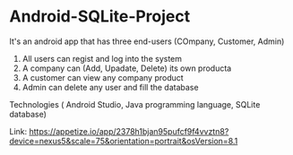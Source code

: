 # Android-SQLite-Project

It's an android app that has three end-users (COmpany, Customer, Admin)
1) All users can regist and log into the system
2) A company can (Add, Upadate, Delete) its own producta
3) A customer can view any company product
4) Admin can delete any user and fill the database

Technologies ( Android Studio, Java programming language, SQLite database)

Link: https://appetize.io/app/2378h1bjan95pufcf9f4vvztn8?device=nexus5&scale=75&orientation=portrait&osVersion=8.1
